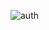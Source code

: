 ![auth](https://github.com/DavidKCoder/firebase_auth/assets/54977310/efe2bfe2-6776-45bd-a471-ddcde82c68ed)
